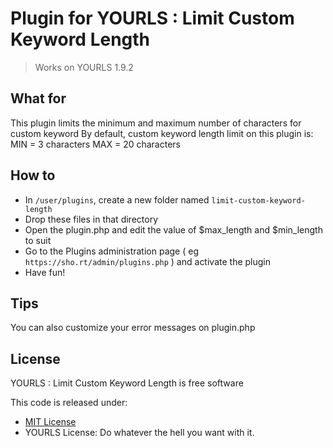 # Plugin for YOURLS : Limit Custom Keyword Length

> Works on YOURLS 1.9.2

## What for

This plugin limits the minimum and maximum number of characters for custom keyword
By default, custom keyword length limit on this plugin is:
MIN = 3 characters
MAX = 20 characters

## How to

* In `/user/plugins`, create a new folder named `limit-custom-keyword-length`
* Drop these files in that directory
* Open the plugin.php and edit the value of $max_length and $min_length to suit
* Go to the Plugins administration page ( eg `https://sho.rt/admin/plugins.php` ) and activate the plugin 
* Have fun!

## Tips

You can also customize your error messages on plugin.php

## License

YOURLS : Limit Custom Keyword Length is free software

This code is released under:
* [MIT License](https://github.com/suryatanjung/yourls-limit-custom-keyword-length/blob/main/LICENSE)
* YOURLS License: Do whatever the hell you want with it.
